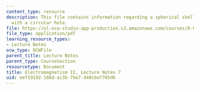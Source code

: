 ```yaml
---
content_type: resource
description: This file contains information regarding a spherical shell of charge
  with a circular hole.
file: https://ol-ocw-studio-app-production.s3.amazonaws.com/courses/8-07-electromagnetism-ii-fall-2012/eef19192166dac3b7be7448cbef765d6_MIT8_07F12_ln7.pdf
file_type: application/pdf
learning_resource_types:
- Lecture Notes
ocw_type: OCWFile
parent_title: Lecture Notes
parent_type: CourseSection
resourcetype: Document
title: Electromagnetism II, Lecture Notes 7
uid: eef19192-166d-ac3b-7be7-448cbef765d6
---
```

